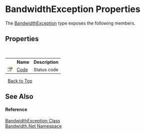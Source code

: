 ﻿# BandwidthException Properties
 

The <a href ="T_Bandwidth_Net_BandwidthException.md">BandwidthException</a> type exposes the following members.


## Properties
&nbsp;<table><tr><th></th><th>Name</th><th>Description</th></tr><tr><td>![Public property](media/pubproperty.gif "Public property")</td><td><a href ="P_Bandwidth_Net_BandwidthException_Code.md">Code</a></td><td>
Status code</td></tr></table>&nbsp;
<a href="#bandwidthexception-properties">Back to Top</a>

## See Also


#### Reference
<a href ="T_Bandwidth_Net_BandwidthException.md">BandwidthException Class</a><br /><a href ="N_Bandwidth_Net.md">Bandwidth.Net Namespace</a><br />